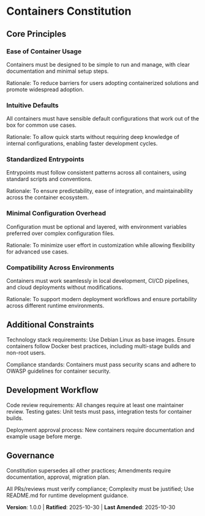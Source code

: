 <!--
Sync Impact Report:
- Version change: none → 1.0.0
- List of modified principles: none (new)
- Added sections: Principles 1-5, Governance
- Removed sections: none
- Templates requiring updates: ✅ updated .specify/templates/plan-template.md
- Follow-up TODOs: none
-->

# Containers Constitution

## Core Principles

### Ease of Container Usage
Containers must be designed to be simple to run and manage, with clear documentation and minimal setup steps.

Rationale: To reduce barriers for users adopting containerized solutions and promote widespread adoption.

### Intuitive Defaults
All containers must have sensible default configurations that work out of the box for common use cases.

Rationale: To allow quick starts without requiring deep knowledge of internal configurations, enabling faster development cycles.

### Standardized Entrypoints
Entrypoints must follow consistent patterns across all containers, using standard scripts and conventions.

Rationale: To ensure predictability, ease of integration, and maintainability across the container ecosystem.

### Minimal Configuration Overhead
Configuration must be optional and layered, with environment variables preferred over complex configuration files.

Rationale: To minimize user effort in customization while allowing flexibility for advanced use cases.

### Compatibility Across Environments
Containers must work seamlessly in local development, CI/CD pipelines, and cloud deployments without modifications.

Rationale: To support modern deployment workflows and ensure portability across different runtime environments.

## Additional Constraints
Technology stack requirements: Use Debian Linux as base images. Ensure containers follow Docker best practices, including multi-stage builds and non-root users.

Compliance standards: Containers must pass security scans and adhere to OWASP guidelines for container security.

## Development Workflow
Code review requirements: All changes require at least one maintainer review. Testing gates: Unit tests must pass, integration tests for container builds.

Deployment approval process: New containers require documentation and example usage before merge.

## Governance
Constitution supersedes all other practices; Amendments require documentation, approval, migration plan.

All PRs/reviews must verify compliance; Complexity must be justified; Use README.md for runtime development guidance.

**Version**: 1.0.0 | **Ratified**: 2025-10-30 | **Last Amended**: 2025-10-30
